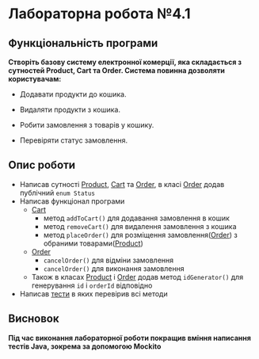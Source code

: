 # Лабораторна робота №4.1

## Функціональність програми

**Створіть базову систему електронної комерції, яка складається з сутностей Product, Cart та Order. Система повинна дозволяти користувачам:**

   - Додавати продукти до кошика.

   - Видаляти продукти з кошика.

   - Робити замовлення з товарів у кошику.

   - Перевіряти статус замовлення. 

## Опис роботи

- Написав сутності [Product], [Cart] та [Order], в класі [Order] додав публічний `enum Status`
- Написав функціонал програми
    - [Cart]
      - метод `addToCart()` для додавання замовлення в кошик
      - метод `removeCart()` для видалення замовлення з кошика
      - метод `placeOrder()` для розміщення замовлення([Order]) з обраними товарами([Product])
    - [Order]
      - `cancelOrder()` для відміни замовлення
      - `cancelOrder()` для виконання замовлення 
    - Також в класах [Product] і [Order] додав метод `idGenerator()` для генерування `id` і `orderId` відповідно
- Написав [тести] в яких перевірив всі методи

## Висновок

**Під час виконання лабораторної роботи покращив вміння написання тестів Java, зокрема за допомогою Mockito**

[тести]: ../test/java/CartTest.java
[Product]: ./java/org/example/Product.java
[Cart]: ./java/org/example/Cart.java
[Order]: ./java/org/example/Order.java